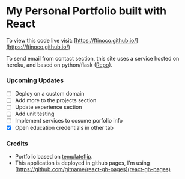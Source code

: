 # My Personal Portfolio built with React

To view this code live visit: [https://ftinoco.github.io/](https://ftinoco.github.io/)
 
To send email from contact section, this site uses a service hosted on heroku, and based on python/flask ([Repo](https://github.com/ftinoco/flask_sender_email)).

### Upcoming Updates
- [ ] Deploy on a custom domain 
- [ ] Add more to the projects section  
- [ ] Update experience section
- [ ] Add unit testing
- [ ] Implement services to cosume porfolio info
- [x] Open education credentials in other tab

### Credits
- Portfolio based on [templateflip](https://templateflip.com).
- This application is deployed in github pages, I'm using [https://github.com/gitname/react-gh-pages](react-gh-pages)